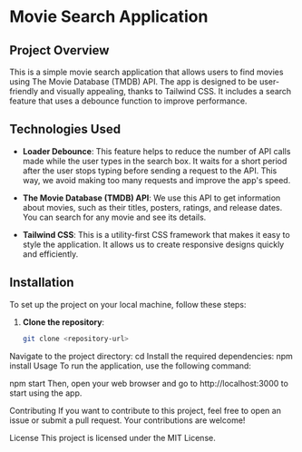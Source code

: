 # Movie Search Application

## Project Overview
This is a simple movie search application that allows users to find movies using The Movie Database (TMDB) API. The app is designed to be user-friendly and visually appealing, thanks to Tailwind CSS. It includes a search feature that uses a debounce function to improve performance.

## Technologies Used
- **Loader Debounce**: This feature helps to reduce the number of API calls made while the user types in the search box. It waits for a short period after the user stops typing before sending a request to the API. This way, we avoid making too many requests and improve the app's speed.

- **The Movie Database (TMDB) API**: We use this API to get information about movies, such as their titles, posters, ratings, and release dates. You can search for any movie and see its details.

- **Tailwind CSS**: This is a utility-first CSS framework that makes it easy to style the application. It allows us to create responsive designs quickly and efficiently.

## Installation
To set up the project on your local machine, follow these steps:
1. **Clone the repository**:
   ```bash
   git clone <repository-url>
   
Navigate to the project directory:
cd <project-directory>
Install the required dependencies:
npm install
Usage
To run the application, use the following command:

npm start
Then, open your web browser and go to http://localhost:3000 to start using the app.

Contributing
If you want to contribute to this project, feel free to open an issue or submit a pull request. Your contributions are welcome!

License
This project is licensed under the MIT License.